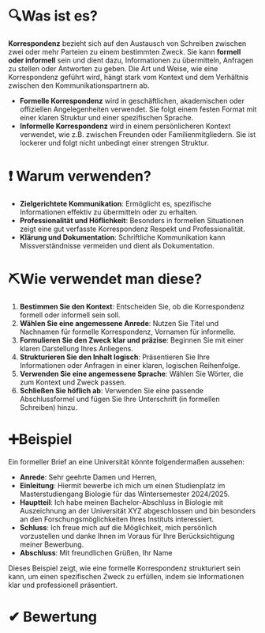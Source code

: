 # 🔍Was ist es?

**Korrespondenz** bezieht sich auf den Austausch von Schreiben zwischen zwei oder mehr Parteien zu einem bestimmten Zweck. Sie kann **formell oder informell** sein und dient dazu, Informationen zu übermitteln, Anfragen zu stellen oder Antworten zu geben. Die Art und Weise, wie eine Korrespondenz geführt wird, hängt stark vom Kontext und dem Verhältnis zwischen den Kommunikationspartnern ab.

- **Formelle Korrespondenz** wird in geschäftlichen, akademischen oder offiziellen Angelegenheiten verwendet. Sie folgt einem festen Format mit einer klaren Struktur und einer spezifischen Sprache.
- **Informelle Korrespondenz** wird in einem persönlicheren Kontext verwendet, wie z.B. zwischen Freunden oder Familienmitgliedern. Sie ist lockerer und folgt nicht unbedingt einer strengen Struktur.

# ❗ Warum verwenden?

- **Zielgerichtete Kommunikation**: Ermöglicht es, spezifische Informationen effektiv zu übermitteln oder zu erhalten.
- **Professionalität und Höflichkeit**: Besonders in formellen Situationen zeigt eine gut verfasste Korrespondenz Respekt und Professionalität.
- **Klärung und Dokumentation**: Schriftliche Kommunikation kann Missverständnisse vermeiden und dient als Dokumentation.

# ⛏Wie verwendet man diese?

1. **Bestimmen Sie den Kontext**: Entscheiden Sie, ob die Korrespondenz formell oder informell sein soll.
2. **Wählen Sie eine angemessene Anrede**: Nutzen Sie Titel und Nachnamen für formelle Korrespondenz, Vornamen für informelle.
3. **Formulieren Sie den Zweck klar und präzise**: Beginnen Sie mit einer klaren Darstellung Ihres Anliegens.
4. **Strukturieren Sie den Inhalt logisch**: Präsentieren Sie Ihre Informationen oder Anfragen in einer klaren, logischen Reihenfolge.
5. **Verwenden Sie eine angemessene Sprache**: Wählen Sie Wörter, die zum Kontext und Zweck passen.
6. **Schließen Sie höflich ab**: Verwenden Sie eine passende Abschlussformel und fügen Sie Ihre Unterschrift (in formellen Schreiben) hinzu.

# ➕Beispiel

Ein formeller Brief an eine Universität könnte folgendermaßen aussehen:

- **Anrede**: Sehr geehrte Damen und Herren,
- **Einleitung**: Hiermit bewerbe ich mich um einen Studienplatz im Masterstudiengang Biologie für das Wintersemester 2024/2025.
- **Hauptteil**: Ich habe meinen Bachelor-Abschluss in Biologie mit Auszeichnung an der Universität XYZ abgeschlossen und bin besonders an den Forschungsmöglichkeiten Ihres Instituts interessiert.
- **Schluss**: Ich freue mich auf die Möglichkeit, mich persönlich vorzustellen und danke Ihnen im Voraus für Ihre Berücksichtigung meiner Bewerbung.
- **Abschluss**: Mit freundlichen Grüßen, Ihr Name

Dieses Beispiel zeigt, wie eine formelle Korrespondenz strukturiert sein kann, um einen spezifischen Zweck zu erfüllen, indem sie Informationen klar und professionell präsentiert.

# ✔ Bewertung
